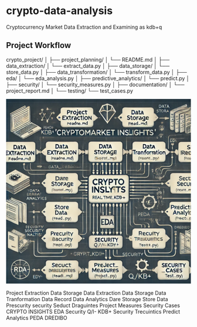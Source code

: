 # crypto-data-analysis
Cryptocurrency Market Data Extraction and Examining as kdb+q

## Project Workflow 

crypto_project/
│
├── project_planning/
│   └── README.md
│
├── data_extraction/
│   └── extract_data.py
│
├── data_storage/
│   └── store_data.py
│
├── data_transformation/
│   └── transform_data.py
│
├── eda/
│   └── eda_analysis.py
│
├── predictive_analytics/
│   └── predict.py
│
├── security/
│   └── security_measures.py
│
├── documentation/
│   └── project_report.md
│
└── testing/
    └── test_cases.py

![alt text](image.png)

Project Extraction
Data Storage
Data Extraction
Data Storage
Data Tranformation
Data Record
Data Analytics
Dare Storage
Store Data
Prescurity security
Seduct Draguintes
Project Measures
Security Cases
CRYPTO INSIGHTS
EDA
Security Q/I- KDB+
Security Trecuintics
Predict Analytics
PEDA
DREDIBO
